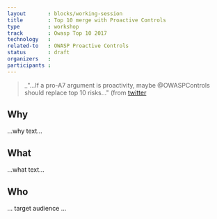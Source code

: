 ```yaml
---
layout       : blocks/working-session
title        : Top 10 merge with Proactive Controls
type         : workshop
track        : Owasp Top 10 2017
technology   :
related-to   : OWASP Proactive Controls
status       : draft
organizers   :
participants :
---
```


> _"...If a pro-A7 argument is proactivity, maybe @OWASPControls should replace top 10 risks..."
(from [twitter](https://twitter.com/JoshCGrossman/status/865576855570702337)

## Why

...why text...

## What

...what text...

## Who

... target audience ...